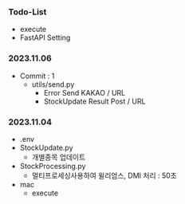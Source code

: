 ### Todo-List
- execute 
- FastAPI Setting

### 2023.11.06
- Commit : 1
  - utils/send.py
    - Error Send KAKAO / URL
    - StockUpdate Result Post / URL

### 2023.11.04
- .env
- StockUpdate.py
  - 개별종목 업데이트
- StockProcessing.py
  - 멀티프로세싱사용하여 윌리엄스, DMI 처리 : 50초
- mac
  - execute
